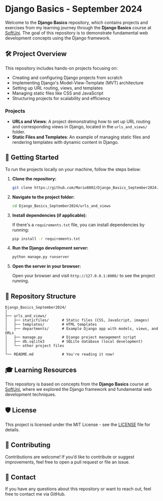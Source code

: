 
# Django Basics - September 2024

Welcome to the **Django Basics** repository, which contains projects and exercises from my learning journey through the **Django Basics** course at [SoftUni](https://softuni.bg/trainings/4391/django-basics-january-2024#lesson-65475). The goal of this repository is to demonstrate fundamental web development concepts using the Django framework.

## 🛠 Project Overview

This repository includes hands-on projects focusing on:

- Creating and configuring Django projects from scratch
- Implementing Django's Model-View-Template (MVT) architecture
- Setting up URL routing, views, and templates
- Managing static files like CSS and JavaScript
- Structuring projects for scalability and efficiency

### Projects

- **URLs and Views**: A project demonstrating how to set up URL routing and corresponding views in Django, located in the `urls_and_views/` folder.
- **Static Files and Templates**: An example of managing static files and rendering templates with dynamic content in Django.

## 🚀 Getting Started

To run the projects locally on your machine, follow the steps below:

1. **Clone the repository:**

   ```bash
   git clone https://github.com/Mario8802/Django_Basics_September2024.git
   ```

2. **Navigate to the project folder:**

   ```bash
   cd Django_Basics_September2024/urls_and_views
   ```

3. **Install dependencies (if applicable):**

   If there's a `requirements.txt` file, you can install dependencies by running:

   ```bash
   pip install -r requirements.txt
   ```

4. **Run the Django development server:**

   ```bash
   python manage.py runserver
   ```

5. **Open the server in your browser:**

   Open your browser and visit `http://127.0.0.1:8000/` to see the project running.

## 📂 Repository Structure

```
Django_Basics_September2024/
│
├── urls_and_views/
│   ├── staticfiles/      # Static files (CSS, JavaScript, images)
│   ├── templates/        # HTML templates
│   ├── departments/      # Example Django app with models, views, and URLs
│   ├── manage.py         # Django project management script
│   ├── db.sqlite3        # SQLite database (local development)
│   └── other project files
│
└── README.md             # You're reading it now!
```

## 🎓 Learning Resources

This repository is based on concepts from the **Django Basics** course at [SoftUni](https://softuni.bg/trainings/4391/django-basics-january-2024#lesson-65475), where we explored the Django framework and fundamental web development techniques.

## 🛡 License

This project is licensed under the MIT License - see the [LICENSE](LICENSE) file for details.

## 🤝 Contributing

Contributions are welcome! If you’d like to contribute or suggest improvements, feel free to open a pull request or file an issue.

## 📧 Contact

If you have any questions about this repository or want to reach out, feel free to contact me via GitHub.
